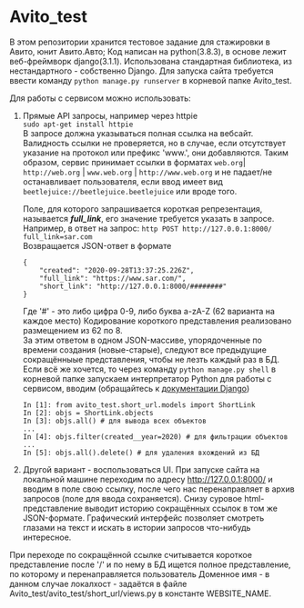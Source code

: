 # Avito_test
В этом репозитории хранится тестовое задание для стажировки в Авито, юнит Авито.Авто;
Код написан на python(3.8.3), в основе лежит веб-фреймворк django(3.1.1).
Использована стандартная библиотека, из нестандартного - собственно Django.
Для запуска сайта требуется ввести команду ```python manage.py runserver``` в корневой папке Avito_test.

Для работы с сервисом можно использовать:
1) Прямые API запросы, например через httpie \
    ```sudo apt-get install httpie```\
    В запросе должна указываться полная ссылка на вебсайт. Валидность ссылки не проверяется, но
    в случае, если отсутствует указание на протокол или префикс 'www.', они добавляются.
    Таким образом, сервис принимает ссылки в форматах ```web.org```| ```http://web.org```  | ```www.web.org``` |  ```http://www.web.org```
    и не падает/не останавливает пользователя, если ввод имеет вид ```beetlejuice://beetlejuice.beetlejuice``` или вроде того.
    
    Поле, для которого запрашивается короткая репрезентация, называется ***full_link***, его значение требуется указать в запросе. \
    Например, в ответ на запрос:
    ```http POST http://127.0.0.1:8000/ full_link=sar.com``` \
    Возвращается JSON-ответ в формате 
    ```
    {
        "created": "2020-09-28T13:37:25.226Z",
        "full_link": "https://www.sar.com/",
        "short_link": "http://127.0.0.1:8000/########"
    }
    ```
    Где '#' - это либо цифра 0-9, либо буква a-zA-Z (62 варианта на каждое место)
    Кодирование короткого представления реализовано размещением из 62 по 8. \
    За этим ответом в одном JSON-массиве, упорядоченные по времени создания (новые-старые),
    следуют все предыдущие сокращённыые представления, чтобы не лезть каждый раз в БД.
    Если всё же хочется, то через команду ```python manage.py shell``` в корневой папке запускаем интерпретатор Python для работы с сервисом,
    вводим (обращайтесь к [документации Django](https://docs.djangoproject.com/en/3.1/topics/db/queries/))
    ```
   In [1]: from avito_test.short_url.models import ShortLink
   In [2]: objs = ShortLink.objects
   In [3]: objs.all() # для вывода всех объектов
   ...
   In [4]: objs.filter(created__year=2020) # для фильтрации объектов
   ...
   In [5]: objs.all().delete() # для удаления вхождений из БД
    ```
2) Другой вариант - воспользоваться UI. При запуске сайта на локальной машине переходим по адресу http://127.0.0.1:8000/
и вводим в поле свою ссылку, после чего нас перенаправляет в архив запросов (поле для ввода сохраняется).
Снизу суровое html-представление выводит историю сокращённых ссылок в том же JSON-формате. Графический интерфейс позволяет
смотреть глазами на текст и искать в истории запросов что-нибудь интересное.


При переходе по сокращённой ссылке считывается короткое представление после '/' и по нему в БД ищется полное представление, по которому и перенаправляется пользователь
Доменное имя - в данном случае локалхост - задаётся в файле Avito_test/avito_test/short_url/views.py в константе WEBSITE_NAME.
